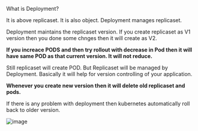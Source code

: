 What is Deployment?

It is above replicaset. It is also object. Deployment manages replicaset. 

Deployment maintains the replicaset version. If you create replicaset as V1 version then you done some chnges then it will create as V2. 

**If you increace PODS and then try rollout with decrease in Pod then it will have same POD as that current version. It will not reduce.**

Still replicaset will create POD. But Replicaset will be managed by Deployment. Basically it will help for version controlling of your application.

**Whenever you create new version then it will delete old replicaset and pods.**

If there is any problem with deployment then kubernetes automatically roll back to older version.



![image](https://github.com/Khushang49/90DaysofKubernetes/assets/95266353/80a820dd-2ea5-49af-9ad0-721e8de1b58a)

